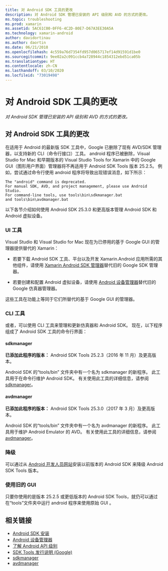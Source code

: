 ```yaml
---
title: 对 Android SDK 工具的更改
description: 对 Android SDK 管理已安装的 API 级别和 AVD 的方式的更改。
ms.topic: troubleshooting
ms.prod: xamarin
ms.assetid: 5AC61C00-0FF6-4C2D-80E7-D67A3EE30A5A
ms.technology: xamarin-android
author: davidortinau
ms.author: daortin
ms.date: 06/21/2018
ms.openlocfilehash: 4c559a76d7354fd957d065717ef14d91591d1be0
ms.sourcegitcommit: 9ee02a2c091ccb4a728944c1854312ebd51ca05b
ms.translationtype: HT
ms.contentlocale: zh-CN
ms.lasthandoff: 03/10/2020
ms.locfileid: "73019498"
---
```

# <a name="changes-to-the-android-sdk-tooling"></a>对 Android SDK 工具的更改

_对 Android SDK 管理已安装的 API 级别和 AVD 的方式的更改。_

## <a name="changes-to-android-sdk-tooling"></a>对 Android SDK 工具的更改

在适用于 Android 的最新版 SDK 工具中，Google 已删除了现有 AVD/SDK 管理器，以支持新的 CLI（命令行接口）工具。 android  程序已被删除，Visual Studio for Mac 和早期版本的 Visual Studio Tools for Xamarin 中的 Google GUI（图形用户界面）管理器将不再适用于 Android SDK Tools 版本 25.2.5。 例如，尝试通过命令行使用 android  程序将导致出现错误消息，如下所示：

```shell
The "android" command is deprecated.
For manual SDK, AVD, and project management, please use Android Studio.
For command-line tools, use tools\bin\sdkmanager.bat
and tools\bin\avdmanager.bat
```

以下各节介绍如何使用 Android SDK 25.3.0 和更高版本管理 Android SDK 和 Android 虚拟设备。

### <a name="ui-tools"></a>UI 工具

Visual Studio 和 Visual Studio for Mac 现在为已停用的基于 Google GUI 的管理器提供替代的 Xamarin：

- 若要下载 Android SDK 工具、平台以及开发 Xamarin.Android 应用所需的其他组件，请使用 [Xamarin Android SDK 管理器](~/android/get-started/installation/android-sdk.md)替代旧的 Google SDK 管理器。

- 若要创建和配置 Android 虚拟设备，请使用 [Android 设备管理器](~/android/get-started/installation/android-emulator/device-manager.md)替代旧的 Google 仿真器管理器。

这些工具在功能上等同于它们所替代的基于 Google GUI 的管理器。

### <a name="cli-tools"></a>CLI 工具

或者，可以使用 CLI 工具来管理和更新仿真器和 Android SDK。 现在，以下程序组成了 Android SDK 工具的命令行界面：

#### <a name="sdkmanager"></a>sdkmanager

**已添加此程序的版本：** Android SDK Tools 25.2.3（2016 年 11 月）及更高版本。

Android SDK 的“tools/bin”  文件夹中有一个名为 sdkmanager  的新程序。 此工具用于在命令行维护 Android SDK。 有关使用此工具的详细信息，请参阅 [sdkmanager](https://developer.android.com/studio/command-line/sdkmanager.html)。

#### <a name="avdmanager"></a>avdmanager

**已添加此程序的版本：** Android SDK Tools 25.3.0（2017 年 3 月）及更高版本。

Android SDK 的“tools/bin”  文件夹中有一个名为 avdmanager  的新程序。 此工具用于维护 Android Emulator 的 AVD。 有关使用此工具的详细信息，请参阅 [avdmanager](https://developer.android.com/studio/command-line/avdmanager.html)。

### <a name="downgrading"></a>降级

可以通过从 [Android 开发人员网站](https://developer.android.com/studio/index.html)安装以前版本的 Android SDK 来降级 Android SDK Tools  版本。

### <a name="using-the-old-gui"></a>使用旧的 GUI

只要你使用的是版本 25.2.5 或更低版本的 Android SDK Tools，就仍可以通过在“tools”文件夹中运行 android 程序来使用原始 GUI     。

## <a name="related-links"></a>相关链接

- [Android SDK 安装](~/android/get-started/installation/android-sdk.md)
- [Android 设备管理器](~/android/get-started/installation/android-emulator/device-manager.md)
- [了解 Android API 级别](~/android/app-fundamentals/android-api-levels.md)
- [SDK Tools 发行说明 (Google)](https://developer.android.com/studio/releases/sdk-tools.html)
- [sdkmanager](https://developer.android.com/studio/command-line/sdkmanager.html)
- [avdmanager](https://developer.android.com/studio/command-line/avdmanager.html)
